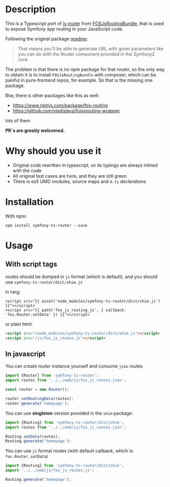 # Description

This is a Typescript port of [js router](https://github.com/FriendsOfSymfony/FOSJsRoutingBundle/blob/master/Resources/js/router.js) from [FOSJsRoutingBundle](https://github.com/FriendsOfSymfony/FOSJsRoutingBundle), 
that is used to expose Symfony app routing in your JavaScript code. 

Following the original package [readme](https://github.com/FriendsOfSymfony/FOSJsRoutingBundle#readme):
> That means you'll be able to generate URL with given parameters 
like you can do with the Router component provided in the Symfony2 core.
                                                                                                                                                                                                                                                                                           
The problem is that there is no npm package for that router, so the only way to obtain it 
is to install `FOSJsRoutingBundle` with composer, which can be painful in pure-frontend repos, for example.
So that is the missing one package.

Btw, there is other packages like this as well:
- https://www.npmjs.com/package/fos-routing 
- https://github.com/vladislavs/fosjsrouting-wrapper

lots of them

**PR`s are greatly welcomed.**

# Why should you use it

- Original code rewritten in typescript, so its typings are always inlined with the code
- All original test cases are here, and they are still green
- There is es5 UMD modules, source maps and `d.ts` declarations 


# Installation

With npm:
```
npm install symfony-ts-router --save
```

# Usage

## With script tags
 
routes should be dumped in `js` format (which is default), 
and you should use `symfony-ts-router/dist/shim.js`
 
 in twig:
 ```twig
 <script src="{{ asset('node_modules/symfony-ts-router/dist/shim.js') }}"></script>
 <script src="{{ path('fos_js_routing_js', { callback: 'fos.Router.setData' }) }}"></script>
 ```
 or plain html:
  ```html
  <script src="/node_modules/symfony-ts-router/dist/shim.js"></script>
  <script src="/js/fos_js_routes.js"></script>
  ```
  
## In javascript

You can create router instance yourself and consume `json` routes
 ```js
import {Router} from 'symfony-ts-router';
import routes from '../../web/js/fos_js_routes.json';

const router = new Router();

router.setRoutingData(routes);
router.generate('homepage');
```

You can use **singleton** version provided in the `shim` package:
 ```js
import {Routing} from 'symfony-ts-router/dist/shim';
import routes from '../../web/js/fos_js_routes.json';

Routing.setData(routes);
Routing.generate('homepage');
```

You can use `js` format routes (with default callback, which is: `fos.Router.setData`)
 ```js
import {Routing} from 'symfony-ts-router/dist/shim';
import '../../web/js/fos_js_routes.js';

Routing.generate('homepage');
```